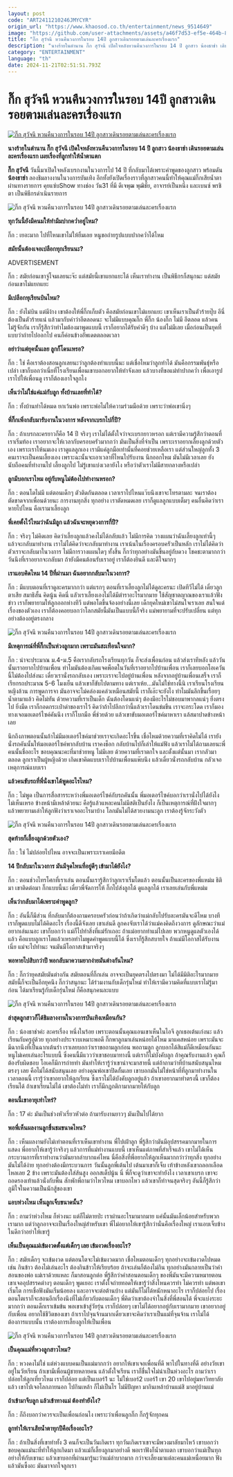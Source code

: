 ```yaml
---
layout: post
code: "ART2411210246JMYCYR"
origin_url: "https://www.khaosod.co.th/entertainment/news_9514649"
image: "https://github.com/user-attachments/assets/a46f7d53-ef5e-464b-8a0a-d2ee8de52c27"
title: "กิ๊ก สุวัจนี หวนคืนวงการในรอบ 14ปี ลูกสาวเดินรอยตามเล่นละครเรื่องแรก"
description: "นางร้ายในตำนาน กิ๊ก สุวัจนี เปิดใจหลังหวนคืนวงการในรอบ 14 ปี ลูกสาว น้องธาช่า เดินรอยตามเล่นละครเรื่องแรก เผยเรื่องที่ลูกทำให้น้ำตาแตก"
category: "ENTERTAINMENT"
language: "th"
date: 2024-11-21T02:51:51.793Z
---
```


# กิ๊ก สุวัจนี หวนคืนวงการในรอบ 14ปี ลูกสาวเดินรอยตามเล่นละครเรื่องแรก

[![กิ๊ก สุวัจนี หวนคืนวงการในรอบ 14ปี ลูกสาวเดินรอยตามเล่นละครเรื่องแรก](https://www.khaosod.co.th/wpapp/uploads/2024/11/kik_211167-1.jpg "กิ๊ก สุวัจนี หวนคืนวงการในรอบ 14ปี ลูกสาวเดินรอยตามเล่นละครเรื่องแรก")](https://www.khaosod.co.th/wpapp/uploads/2024/11/kik_211167-1.jpg)

**นางร้ายในตำนาน กิ๊ก สุวัจนี เปิดใจหลังหวนคืนวงการในรอบ 14 ปี ลูกสาว น้องธาช่า เดินรอยตามเล่นละครเรื่องแรก เผยเรื่องที่ลูกทำให้น้ำตาแตก**

**กิ๊ก สุวัจนี** วันนี้มาเปิดใจหลังเบรกงานในวงการไป 14 ปี ที่กลับมาได้เพราะคำพูดของลูกสาว พร้อมดัน **น้องธาช่า** ลองชิมลางงานในวงการบันเทิง อีกทั้งยังเปิดเรื่องราวที่ลูกสาวคนนี้ทำให้คุณแม่กิ๊กเสียน้ำตา ผ่านทางรายการ คุยแซ่บShow ทางช่อง วัน31 ที่มี ดีเจพุฒ พุฒิชัย, อาจารย์เป็นหนึ่ง และเบนซ์ พรชิตา เป็นพิธีกรดำเนินรายการ

![กิ๊ก สุวัจนี หวนคืนวงการในรอบ 14ปี ลูกสาวเดินรอยตามเล่นละครเรื่องแรก](https://www.khaosod.co.th/wpapp/uploads/2024/11/kik_211167-8.jpg)

**ทุกวันนี้ยังมีคนมให้ทำมีมปากคว่ำอยู่ไหม?**

กิ๊ก : เยอะมาก ไปที่ไหนเขาไม่ให้ยิ้มเลย หนูขอถ่ายรูปแบบปากคว่ำได้ไหม

**สมัยนั้นต้องเจอเปลือกทุกเรียนนะ?**

ADVERTISEMENT

กิ๊ก : สมัยก่อนเขาจู่โจมเลยนะจ๊ะ แต่สมัยนี้เขาแยกแยะได้ เห็นเราทำงาน เป็นพิธีกรก็สนุกนะ แต่สมัยก่อนเขาไม่แยกแยะ

**มีเปลือกทุเรียนบินไหม?**

กิ๊ก : ยังไม่บิน แต่มีง้าง เขาต้องให้พี่กิ๊กเก็บตัว คือสมัยก่อนเขาไม่แยกแยะ เขาเห็นเราเป็นตัวร้ายปุ๊บ อีนี่ต้องเป็นตัวร้ายแน่ แล้วมากับคำว่าอีตลอดนะ จะไม่มีแบบคุณกิ๊ก พี่กิ๊ก น้องกิ๊ก ไม่มี อีตลอด แล้วคนไม่รู้จักกัน เราก็รู้สึกว่าทำไมต้องมาพูดแบบนี้ เราก็อยากได้รับคำดีๆ บ้าง แต่ไม่มีเลย เมื่อก่อนเป็นยุคที่แบบว่าถ่ายไปออกไป คนก็ค่อนข้างอัพเดตตลอดเวลา

**อย่าว่าแต่ยุคนั้นเลย ลูกก็โดนเหรอ?**

กิ๊ก : ใช่ คือเราต้องสอนลูกเลยนะว่าลูกต้องทำแบบนี้นะ แต่เชื่อไหมว่าลูกทำได้ มันคือกรรมพันธุ์หรือเปล่า เขาก็บอกว่าเนี่ยที่โรงเรียนเพื่อนเขาบอกอยากให้ทำจังเลย แล้วบางทีขอแม่ทำปากคว่ำ เพื่อเอารูปเราไปให้เพื่อนดู เราก็ต้องเอาใจลูกไง

**เห็นว่าไม่ใช่แค่แม่กับลูก ทั้งบ้านเลยที่ทำได้?**

กิ๊ก : ทั้งบ้านทำได้หมด ยกเว้นพ่อ เพราะพ่อไม่ให้ความร่วมมือด้วย เพราะว่าพ่อเขานิ่งๆ

**พี่กิ๊กเพิ่งกลับมารับงานในวงการ หลังจากเบรกไปกี่ปี?**

กิ๊ก : ถ้าเบรกละครยาวก็คือ 14 ปี จริงๆ เราไม่ได้ตั้งใจว่าจะเบรกยาวหรอก แต่เรามีความรู้สึกว่าตอนที่เราเริ่มท้อง เราอยากจะให้เวลากับครอบครัวมากกว่า มันเป็นสิ่งที่จำเป็น เพราะเราอยากเลี้ยงลูกด้วยตัวเอง เพราะเราให้นมเอง เราดูแลลูกเอง เรามีแค่ลูกมือเท่านั้นที่คอยช่วยเหลือเรา แต่ส่วนใหญ่ลูกทั้ง 3 คนเราจะเป็นคนเลี้ยงเอง เพราะฉะนั้นจะเอาเวลาที่ไหนไปรับงาน นึกออกไหม มันไม่มีเวลาเลย ยังนับถือคนที่ทำงานไป เลี้ยงลูกไป ไม่รู้เขาแบ่งเวลายังไง หรือว่าตัวเราไม่มีสายกลางหรือเปล่า

**ลูกมีบอกเราไหม อยู่กับหนูไม่ต้องไปทำงานหรอก?**

กิ๊ก : ตอนโตไม่มี แต่ตอนเด็กๆ ตัวติดกันตลอด เวลาเราไปไหนแว๊บนึงเขาจะโทรตามละ จนเราต้องตัดขาดจากเพื่อนด้วยนะ การงานทุกสิ่ง ทุกอย่าง เราตัดหมดเลย เราก็ดูแลลูกแบบเต็มๆ คนอื่นคิดว่าเราหายไปไหน คือเรามาเลี้ยงลูก

**พี่เคยตั้งไว้ไหมว่าฉันมีลูก แล้วฉันจะหยุดวงการกี่ปี?**

กิ๊ก : จริงๆ ไม่คิดเลย คิดว่าเลี้ยงลูกแล้วคงไม่ได้กลับแล้ว ไม่มีการคิด วางแผนว่าฉันเลี้ยงลูกเท่านี้ๆ แล้วจะกลับมาทำงาน เราไม่ได้คิดว่าจะกลับมาทำงาน เราเน้นในเรื่องครอบครัวเป็นหลัก เราไม่ได้คิดว่าตัวเราจะกลับมาในวงการ ไม่มีการวางแผนใดๆ ทั้งสิ้น กิ๊กว่าทุกอย่างมันขึ้นอยู่กับดวง โชคชะตามากกว่า วันนึงที่เราอยากจะกลับมา ถ้ายังมีคนต้อนรับเราอยู่ เราก็ต้องยินดี และดีใจมากๆ

**เราแอบคิดไหม 14 ปีที่ผ่านมา ฉันอยากกลับมาในวงการ?**

กิ๊ก : มีแบบตอนที่เราดูละครมากกว่า แต่แรกๆ ตอนที่เราเลี้ยงลูกไม่ได้ดูละครนะ เปิดทีวีไม่ได้ เดี๋ยวลูกตาเสีย สมาธิสั้น คิดนู้น คิดนี่ แลัวเราเลี้ยงเองไม่ได้มีตำราอะไรมากมาย ใช้สัญชาตญาณของเราแล้วฟังข่าว เราก็พยายามให้ลูกออกห่างทีวี แต่พอโตขึ้นจ้องอย่างนี้เลย เด็กยุคใหม่เขาไม่สนใจเราเลย สนใจแต่เรื่องของตัวเอง เราก็ต้องคอยบอกว่าโลกสมัยนี้มันเป็นแบบนี้ก็จริง แม่พยายามที่จะปรับเปลี่ยน แต่ทุกอย่างต้องอยู่ตรงกลาง

![กิ๊ก สุวัจนี หวนคืนวงการในรอบ 14ปี ลูกสาวเดินรอยตามเล่นละครเรื่องแรก](https://www.khaosod.co.th/wpapp/uploads/2024/11/kik_211167-5.jpg)

**มีเหตุการณ์ที่พี่กิ๊กเป็นห่วงลูกมาก เพราะมันสะเทือนใจมาก?**

กิ๊ก : น่าจะประมาณ ม.4-ม.5 คือเรากลับรถโรงเรียนทุกวัน ก็จะส่งเพื่อนก่อน แล้วส่งเราทีหลัง แล้ววันนั้นเราอยากไปบ้านเพื่อน ทำไมมันต้องเกิดแจคพ็อตในวันที่เราอยากไปบ้านเพื่อน เราก็เลยบอกโอเควันนี้ไม่ต้องไปส่งนะ เดี๋ยวเรานั่งรถกลับเอง เพราะเราจะไปอยู่บ้านเพื่อน หลังจากอยู่บ้านเพื่อนเสร็จ เราก็เรียกรถประมาณ 5-6 โมงเย็น แล้วเขาก็ขับไปตามทาง แต่เราเห้ย…มันไม่ใช่ทางนี้นิ เราเรียนโรงเรียนหญิงล้วน การพูดการจา มันอาจจะไม่คล่องแคล่วเหมือนสมัยนี้ เราก็เอ๊ะจะยังไง ทำไมมันลึกขึ้นเรื่อยๆ น้ำตามาแล้ว คิดไม่ทัน ด้วยความที่เราเป็นเด็ก ฉันต้องโดนแน่ๆ ต้องมีอะไรไม่ชอบมาพากลแน่ๆ ยิ่งตรงไป ยิ่งมืด เราก็กอดกระเป๋าดำของเราไว้ คิดว่าถ้าไปลึกกว่านี้แล้วเราโดนข่มขืน เราจะกระโดด เราก็มองทางเจอมอเตอร์ไซค์คันนึง เราก็โบกมือ พี่ช่วยด้วย แล้วเขาขับมอเตอร์ไซค์มาหาเรา แล้สมาปาดข้างหน้าเลย

นึกถึงภาพตอนนั้นถ้าไม่มีมอเตอร์ไซค์มาช่วยเราจะเกิดอะไรขึ้น เชื่อไหมด้วยความที่เราคิดไม่ได้ เรายังนั่งรถคันนั้นให้มอเตอร์ไซค์พากลับบ้าน เราคงช็อก กลับบ้านไปก็เล่าให้แม่ฟัง แล้วเราไม่ได้ถามเลยนะพี่คนนั้นชื่ออะไร ขอบคุณนะคะที่มาช่วยหนู ไม่มีเลย ด้วยความที่เราตกใจ และตั้งแต่นั้นมา เรากลัวมาตลอด ลูกเราเป็นผู้หญิงด้วย เกิดเขาคิดแบบเราไปบ้านเพื่อนแพ๊บนึง แล้วเดี๋ยวนั่งรถกลับบ้าน กลัวเจอเหตุการณ์แบบเรา

**แล้วคนขับรถที่พี่นั่งเขาได้พูดอะไรไหม?**

กิ๊ก : ไม่พูด เป็นการสื่อสารระหว่างพี่มอเตอร์ไซค์กับรถคันนั้น พี่มอเตอร์ไซค์บอกว่าเรานั่งไปได้ยังไง ไม่เห็นเหรอ ข้างหน้ามีเหล้าด้วยนะ คือรู้แล้วแหละคนไม่มีสติเป็นยังไง ก็เป็นเหตุการณ์ที่ฝังใจมากๆ แล้วพยายามเล่าให้ลูกฟังว่าเราเจออะไรมาบ้าง โลกมันไม่ได้สวยงามนะลูก เราต้องรู้จักระวังตัว

![กิ๊ก สุวัจนี หวนคืนวงการในรอบ 14ปี ลูกสาวเดินรอยตามเล่นละครเรื่องแรก](https://www.khaosod.co.th/wpapp/uploads/2024/11/kik_211167-9.jpg)

**สุดท้ายก็เลี้ยงลูกด้วยตัวเอง?**

กิ๊ก : ใช่ ไม่ปล่อยไปไหน อาจจะเป็นเพราะเราเคยมีอดีต

**14 ปีกลับมาในวงการ มันมีจุดไหนที่อยู่ดีๆ เข้ามาได้ยังไง?**

กิ๊ก : ตอนช่วงไทรโศกที่เราเล่น ตอนนั้นเรารู้สึกว่าลูกเราเริ่มโตแล้ว ตอนนั้นเป็นละครของพี่แหม่ม ธิติมา เขาติดต่อมา กิ๊กแบบนี้นะ เดี๋ยวพี่จัดการให้ กิ๊กไปส่งลูกได้ ดูแลลูกได้ เราเลยเล่นกับพี่แหม่ม

**เห็นว่ากลับมาได้เพราะคำพูดลูก?**

กิ๊ก : อันนี้ก็มีส่วน ที่กลับมาก็ต้องถามครอบครัวก่อนว่าถ้าเกิดว่าแม่กลับไปรับละครมันจะดีไหม บางทีเราก็พูดแบบไม่ได้คิดอะไร เรื่องนี้ดีจังเลย เขาเล่นดี ลูกคงจับเราได้ว่าแม่คงคิดถึงวงการ ดูลักษณะว่าแม่อยากเล่นเนอะ เขาก็บอกว่า แม่ก็ไปทำสิ่งที่แม่รักเถอะ ถ้าแม่อยากทำแม่ไปเลย พวกหนูดูแลตัวเองได้แล้ว คือแบบลูกเราโตแล้วเหรอทำไมพูดคำพูดแบบนี้ได้ ซึ่งเราก็รู้สึกสบายใจ ถ้าแม่มีโอกาสได้รับงานเนี่ย แม่จะไปทำนะ จนมันมีโอกาสเข้ามาจริงๆ

**พอหายไปสิบกว่าปี พอกลับมาความยากง่ายมันต่างกันไหม?**

กิ๊ก : กิ๊กว่ายุคสมัยมันต่างกัน สมัยตอนที่กิ๊กเล่น อาจจะเป็นยุคตรงไปตรงมา ไม่ได้มีมิติอะไรมากมาย สมัยนี้ก็จะเป็นอีกยุคนึง กิ๊กว่าสนุกนะ ได้ร่วมงานกับเด็กรุ่นใหม่ ทำให้เรามีความคิดที่แบบเราไม่รู้มาก่อน ได้มาเรียนรู้กับเด็กรุ่นใหม่ ก็คือสนุกคนละแบบ

![กิ๊ก สุวัจนี หวนคืนวงการในรอบ 14ปี ลูกสาวเดินรอยตามเล่นละครเรื่องแรก](https://www.khaosod.co.th/wpapp/uploads/2024/11/kik_211167-7.jpg)

**ล่าสุดลูกสาวก็ได้ชิมลางงานในวงการบันเทิงเหมือนกัน?**

กิ๊ก : น้องธาช่าค่ะ ละครเรื่อง หนึ่งในร้อย เพราะตอนนั้นคุณแอนเขาเห็นในไอจี ลูกเธอเต้นเก่งนะ แล้วเรียนกับครูอู๋ด้วย ทุกอย่างประจวบเหมาะพอดี กิ๊กพาลูกมาเล่นหน่อยได้ไหม มาแคสหน่อย เพราะมันจะมีฉากนึงที่เป็นฉากเต้นรำ เราเลยบอกว่าเราขอถามลูกก่อน พอถามลูก ลูกบอกได้สิแม่ก็ดีเหมือนกันนะ หนูไม่เคยเล่นอะไรแบบนี้ ซึ่งคนนี้มีแววว่าเขาชอบมาทางนี้ แต่เราก็ไม่บังคับลูก ถ้าคุณรับงานแล้ว คุณก็ต้องรับผิดชอบ โอเคก็มีการถ่ายทำ มันทำให้เรารู้ว่าเขาน่าจะมาสายนี้ แต่ถ้าถามว่าที่บ้านสนับสนุนไหม ตรงๆ เลย คือไม่ได้สนับสนุนเลย อย่างคุณพ่อเขาปิดกั้นเลย เขาบอกมันไม่ใช่หน้าที่ที่ลูกมาทำงานในเวลาตอนนี้ เรารู้ว่าเขาอยากให้ลูกเรียน ซึ่งเราไม่ได้บังคับลูกอยู่แล้ว ถ้าเขาอยากมาทำตรงนี้ เขาก็ต้องเรียนได้ ถ้าเขาเรียนไม่ได้ เขาต้องไม่ทำ เราก็มีกฎกติกามากมายให้กับลูก

**ตอนนี้เขาอายุเท่าไหร่?**

กิ๊ก : 17 ค่ะ มันเป็นช่วงหัวเรี่ยวหัวต่อ ถ้ามารับงานยาวๆ มันเป็นไปได้ยาก

**พอพี่เห็นผลงานลูกชื่นชมขนาดไหน?**

กิ๊ก : เห็นผลงานยังไม่เท่าตอนที่เราเห็นเขาทำงาน พี่ไปเฝ้าลูก พี่รู้สึกว่ามันมีอุปสรรคมากมายในการแสดง พี่อยากให้เขารู้ว่าจริงๆ แล้วการที่แม่ทำงานแบบนี้ เขาเห็นแต่ภาพที่สำเร็จแล้ว เขาไม่ได้เห็นกระบวนการที่เราทำงานว่ามันยากลำบากแค่ไหน นี่คือสิ่งที่พี่อยากให้ลูกเห็นมากกว่าว่าทุกสิ่ง ทุกอย่างมันไม่ได้ง่าย ทุกอย่างต้องมีกระบวนการ วันนั้นลูกพี่เต้นไป เต้นมาเขาก็เจ็บ เท้าข้างหลังเขาถลอกเลือดไหลเลย 2 ข้าง เพราะมันต้องใส่ส้นสูง ออกสเต็ปนู้น นี่ พี่ก็จะดูว่าเขาจะทำยังไง เวลาเขาเบรก เขาจะถอดรองเท้าแล้วนั่งกับพื้น สักพักพี่ถามว่าไหวไหม เขาบอกไหว แล้วเขาก็ทำจนสุดจริงๆ อันนี้ก็รู้สึกว่าภูมิใจในความเป็นนักสู้ของเขา

**แอบห่วงไหม เห็นลูกเจ็บขนาดนั้น?**

กิ๊ก : ถามว่าห่วงไหม ก็ห่วงนะ แต่ก็ไม่ตายป่ะ เราผ่านอะไรมามากมาย แค่นั้นมันเล็กน้อยสำหรับพวกเรามาก แต่ว่าลูกอาจจะเป็นเรื่องใหญ่สำหรับเขา พี่ไม่อยากให้เขารู้สึกว่านั่นคือเรื่องใหญ่ เราแอบเจ็บข้างในดีกว่าอย่าให้เขารู้

**เห็นเป็นคุณแม่เข้มงวดตั้งแต่เด็กๆ เลย เข้มงวดเรื่องอะไร?**

กิ๊ก : สมัยเด็กๆ จะเข้มงวด แต่ตอนโตจะไม่เข้มงวดมาก เชื่อไหมตอนเด็กๆ ทุกอย่างจะเข้มงวดไปหมด เช่น กินข้าว ต้องไม่เล่นอะไร ต้องกินข้าวให้เรียบร้อย ถ้าจะเล่นก็ต้องไม่กิน ทุกอย่างมันกลายเป็นว่าคำสอนของพ่อ แม่เราด้วยแหละ ก็มาสอนลูกต่อ พี่รู้สึกว่าคำสอนตอนเด็กๆ ของพี่มันจะมีความหมายตอนเขาเจออุปสรรคต่างๆ ตอนเด็กๆ พูดเยอะ เราตั้งใจถ่ายทอดให้เขารู้ว่าสิ่งไหนควรทำ ไม่ควรทำ แต่พอเขาเริ่มโต การเชื่อฟังมันเริ่มน้อยลง และอาจจะต่อต้านบ้าง แต่มันก็ไม่ได้หนักหนาอะไร เราก็ปล่อยไป เรื่องตอนโตเราก็จะสอนอีกเรื่องนึงที่ไม่เกี่ยวกับตอนเด็กๆ พี่คิดว่าเขาต้องจำในสิ่งที่พี่สอนได้ พี่จะแบ่งระยะมากกว่า ตอนเด็กเราเข้มข้น พอเขาเข้าสู่วัยรุ่น เราก็ปล่อยๆ เขาไม่ได้อยากอยู่กับเรามากมาย เขาอยากอยู่กับเพื่อน อยากใช้ชีวิตของเขา ถ้าเราไปจุนจ้านมากเดี๋ยวเขาจะคิดว่าเราเป็นแม่ที่จุนจ้าน เราไม่ได้ต้องการแบบนั้น เราต้องการเลี้ยงลูกให้เป็นเพื่อน

![กิ๊ก สุวัจนี หวนคืนวงการในรอบ 14ปี ลูกสาวเดินรอยตามเล่นละครเรื่องแรก](https://www.khaosod.co.th/wpapp/uploads/2024/11/kik_211167-4.jpg)

**เป็นคุณแม่ที่หวงลูกสาวไหม?**

กิ๊ก : หวงคงไม่ใช่ แต่ห่วงแบบคนเป็นแม่มากกว่า อยากให้เขาเจอเพื่อนที่ดี พาไปในทางที่ดี อย่างวัยเขาอยู่ในวัยเรียน ถ้าเขามีเพื่อนผู้ชายหลายคน แล้วตั้งใจเรียน เราก็ชื่นใจไม่น่าเป็นห่วงอะไร ถามว่าเราปล่อยให้ลูกเที่ยวไหม เราก็ปล่อย แต่เป็นเบอร์1 นะ ไม่ใช่เบอร์2 เบอร์1 เขา 20 เขาไปอยู่มหาวิทยาลัยแล้ว เขาไปเจอโลกภายนอก ไปกินเหล้า ก็ไม่เป็นไร ไม่มีปัญหา มากินเหล้าบ้านแม่สิ มาอยู่บ้านแม่

**ถ้าเข้ามาจีบลูก แล้วเข้าทางแม่ ต้องทำยังไง?**

กิ๊ก : ก็ถึงบอกว่าควรจะเป็นเพื่อนก่อนไง เพราะว่าเพื่อนลูกกิ๊ก กิ๊กรู้จักทุกคน

**ลูกทำให้เราเสียน้ำตาทุกปีคือเรื่องอะไร?**

กิ๊ก : ถ้าเป็นสิ่งที่เขาทำทั้ง 3 คนก็จะเป็นวันเกิดเรา ทุกวันเกิดเราเขาจะมีพวงมาลัยมาไหว้ เขาบอกว่าขอบคุณแม่นะที่ทำให้ลูกเกิดมา แล้วแม่ก็เลี้ยงลูกมาอย่างดี พอเราฟังก็น้ำตาแตก เขาบอกว่าแม่เป็นทุกอย่างให้กับเขานะ แล้วเขาบอกที่ผ่านมารู้นะว่าแม่ลำบากมาก กว่าจะเลี้ยงมาแต่ละคนแม่เหนื่อยมาก ฟังแล้วมันซึ้งอะ มันมาจากใจลูกเรา